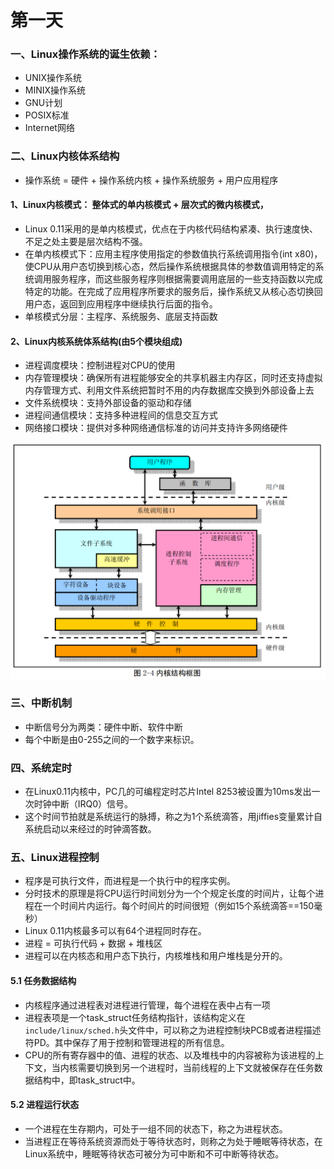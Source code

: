 # 第一天

### 一、Linux操作系统的诞生依赖：

* UNIX操作系统
* MINIX操作系统
* GNU计划
* POSIX标准
* Internet网络

### 二、Linux内核体系结构

* 操作系统 = 硬件 + 操作系统内核 + 操作系统服务 + 用户应用程序

####  1、Linux内核模式： 整体式的单内核模式 + 层次式的微内核模式， 
* Linux 0.11采用的是单内核模式，优点在于内核代码结构紧凑、执行速度快、不足之处主要是层次结构不强。
* 在单内核模式下：应用主程序使用指定的参数值执行系统调用指令(int x80)，使CPU从用户态切换到核心态，然后操作系统根据具体的参数值调用特定的系统调用服务程序，而这些服务程序则根据需要调用底层的一些支持函数以完成特定的功能。在完成了应用程序所要求的服务后，操作系统又从核心态切换回用户态，返回到应用程序中继续执行后面的指令。
* 单核模式分层：主程序、系统服务、底层支持函数

#### 2、Linux内核系统体系结构(由5个模块组成)

* 进程调度模块：控制进程对CPU的使用
* 内存管理模块：确保所有进程能够安全的共享机器主内存区，同时还支持虚拟内存管理方式、利用文件系统把暂时不用的内存数据库交换到外部设备上去
* 文件系统模块：支持外部设备的驱动和存储
* 进程间通信模块：支持多种进程间的信息交互方式
* 网络接口模块：提供对多种网络通信标准的访问并支持许多网络硬件

![内核结构图](resources/kernel_struct.png)



### 三、中断机制

* 中断信号分为两类：硬件中断、软件中断
* 每个中断是由0-255之间的一个数字来标识。

### 四、系统定时

* 在Linux0.11内核中，PC几的可编程定时芯片Intel 8253被设置为10ms发出一次时钟中断（IRQ0）信号。
* 这个时间节拍就是系统运行的脉搏，称之为1个系统滴答，用jiffies变量累计自系统启动以来经过的时钟滴答数。

### 五、Linux进程控制

* 程序是可执行文件，而进程是一个执行中的程序实例。
* 分时技术的原理是将CPU运行时间划分为一个个规定长度的时间片，让每个进程在一个时间片内运行。每个时间片的时间很短（例如15个系统滴答==150毫秒）
* Linux 0.11内核最多可以有64个进程同时存在。
* 进程 = 可执行代码 + 数据 + 堆栈区
* 进程可以在内核态和用户态下执行，内核堆栈和用户堆栈是分开的。

#### 5.1 任务数据结构

* 内核程序通过进程表对进程进行管理，每个进程在表中占有一项
* 进程表项是一个task_struct任务结构指针，该结构定义在`include/linux/sched.h`头文件中，可以称之为进程控制块PCB或者进程描述符PD。其中保存了用于控制和管理进程的所有信息。
* CPU的所有寄存器中的值、进程的状态、以及堆栈中的内容被称为该进程的上下文，当内核需要切换到另一个进程时，当前线程的上下文就被保存在任务数据结构中，即task_struct中。

#### 5.2 进程运行状态

* 一个进程在生存期内，可处于一组不同的状态下，称之为进程状态。
* 当进程正在等待系统资源而处于等待状态时，则称之为处于睡眠等待状态，在Linux系统中，睡眠等待状态可被分为可中断和不可中断等待状态。






